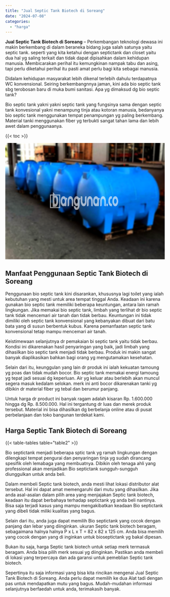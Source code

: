 ```yaml
---
title: "Jual Septic Tank Biotech di Soreang"
date: "2024-07-08"
categories: 
  - "harga"
---
```


**Jual Septic Tank Biotech di Soreang** – Perkembangan teknologi dewasa ini makin berkembang di dalam beraneka bidang juga salah satunya yaitu septic tank. seperti yang kita ketahui dengan septictank dan closet yaitu dua hal yg saling terkait dan tidak dapat dipisahkan dalam kehidupan manusia. Membicarakan perihal itu kemungkinan nampak tabu dan asing, tapi perlu diketahui perihal itu pasti amat perlu bagi kita sebagai manusia.

Didalam kehidupan masyarakat lebih dikenal terlebih dahulu terdapatnya WC konvensional. Seiring berkembangnnya jaman, kini ada bio septic tank sbg terobosan baru di muka bumi sanitasi. Apa yg dimaksud dg bio septic tank?

Bio septic tank yakni yakni septic tank yang fungsinya sama dengan septic tank konvesional yakni menampung tinja atau kotoran manusia, bedanyanya bio septic tank menggunakan tempat penampungan yg paling berkembang. Material tanki menggunakan fiber yg terbukti sangat tahan lama dan lebih awet dalam penggunaanya.

{{< toc >}}

![Jual Septic Tank Biotech di Soreang](/images/jual-bio-septictank-16.png)

## Manfaat Penggunaan Septic Tank Biotech di Soreang

Penggunaan bio septic tank kini disarankan, khususnya lagi toilet yang ialah kebutuhan yang mesti untuk area tempat tinggal Anda. Keadaan ini karena gunakan bio septic tank memiliki beberapa keuntungan, antara lain ramah lingkungan. Jika memakai bio septic tank, limbah yang terlihat dr bio septic tank tidak mencemari air tanah dan tidak berbau. Keuntungan ini tidak dimiliki oleh septic tank konvensional yang kebanyakan dibuat dari batu bata yang di susun berbentuk kubus. Karena pemanfaatan septic tank konvensional tetap mampu mencemari air tanah.

Keistimewaan selanjutnya dr pemakaian bi septic tank yaitu tidak berbau. Kondisi ini dikarenakan hasil penyaringan yang baik, jadi limbah yang dihasilkan bio septic tank menjadi tidak berbau. Produk ini makin sangat banyak diaplikasikan bahkan bagi orang yg mengutamakan kesehatan.

Selain dari itu, keunggulan yang lain dr produk ini ialah kekuatan tamoung yg poas dan tidak mudah bocor. Bio septic tank memakai energi tamoung yg tepat jadi sesuai dg keperluan. Air yg keluar atau berlebih akan muncul segera masuk kedalam selokan. merk ini anti bocor dikarenakan tanki yg dibikin dr material fiber yg tebal dan berumur panjang.

Untuk harga dr product ini banyak ragam adalah kisaran Rp. 1.600.000 hingga dg Rp. 8.500.000. Hal ini tergantung dr luas dan merek produk tersebut. Material ini bisa dihasilkan dg berbelanja online atau di pusat perbelanjaan dan toko bangunan terdekat kami.

## Harga Septic Tank Biotech di Soreang

{{< table-tables table="table2" >}}

Bio septictank menjadi beberapa sptic tank yg ramah lingkungan dengan dilengkapi tempat pengurai dan penyaringan tinja yg sudah dirancang spesifik oleh lemabaga yang membuatnya. Dibikin oleh tenaga ahli yang professional akan menjadikan Bio septictank sungguh-sungguh diunggulkan untuk anda beli.

Dalam membeli Septic tank biotech, anda mesti lihat lokasi distributor alat tersebut. Hal ini dapat amat memengaruhi dari mutu yang dihasilkan. Jika anda asal-asalan dalam pilih area yang menjajakan Septic tank biotech, keadaan itu dapat berbahaya terhadap septictank yg anda beli nantinya. Bisa saja terjadi kasus yang mampu mengakibatkan keadaan Bio septictank yang dibeli tidak miliki kualitas yang bagus.

Selain dari itu, anda juga dapat memilih Bio septictank yang cocok dengan panjang dan lebar yang diinginkan. ukuran Septic tank biotech beragam, sebagaimana halnya halnya P x L x T = 82 x 82 x 125 cm. Anda bisa memilih yang cocok dengan yang di inginkan untuk bioseptictank yg bakal dipesan.

Bukan itu saja, harga Septic tank biotech untuk setiap merk termasuk beragam. Anda bisa pilih merk sesuai yg diinginkan. Pastikan anda membeli di lokasi yang terpercaya dan ada garansi untuk pemeblian Septic tank biotech.

Sepertinya itu saja informasi yang bisa kita rincikan mengenai Jual Septic Tank Biotech di Soreang. Anda perlu dapat memilih ke dua Alat tadi dengan pas untuk mendapatkan mutu yang bagus. Mudah-mudahan informasi selanjutnya berfaedah untuk anda, terimakasih banyak.
